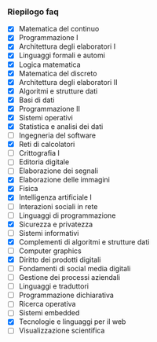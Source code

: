 ### Riepilogo faq

- [X] Matematica del continuo
- [X] Programmazione I
- [X] Architettura degli elaboratori I
- [X] Linguaggi formali e automi
- [X] Logica matematica
- [X] Matematica del discreto
- [X] Architettura degli elaboratori II
- [X] Algoritmi e strutture dati
- [X] Basi di dati
- [X] Programmazione II
- [X] Sistemi operativi
- [X] Statistica e analisi dei dati
- [ ] Ingegneria del software
- [X] Reti di calcolatori
- [ ] Crittografia I
- [ ] Editoria digitale
- [ ] Elaborazione dei segnali
- [X] Elaborazione delle immagini
- [X] Fisica
- [X] Intelligenza artificiale I
- [ ] Interazioni sociali in rete
- [ ] Linguaggi di programmazione
- [X] Sicurezza e privatezza
- [ ] Sistemi informativi
- [X] Complementi di algoritmi e strutture dati
- [ ] Computer graphics
- [X] Diritto dei prodotti digitali
- [ ] Fondamenti di social media digitali
- [ ] Gestione dei processi aziendali
- [ ] Linguaggi e traduttori
- [ ] Programmazione dichiarativa
- [ ] Ricerca operativa
- [ ] Sistemi embedded
- [X] Tecnologie e linguaggi per il web
- [ ] Visualizzazione scientifica